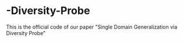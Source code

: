# -Diversity-Probe
This is the official code of our paper "Single Domain Generalization via Diversity Probe"
